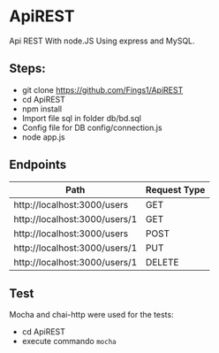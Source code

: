 # ApiREST

Api REST With node.JS  Using express and MySQL.

Steps:
-----------------------------

+ git clone https://github.com/Fings1/ApiREST
+ cd ApiREST
+ npm install
+ Import file sql in folder db/bd.sql
+ Config file for DB config/connection.js
+ node app.js

Endpoints
-----

| Path| Request Type|
| ----- | ---- |
|http://localhost:3000/users|GET|
|http://localhost:3000/users/1|GET|
|http://localhost:3000/users|POST|
|http://localhost:3000/users/1|PUT|
|http://localhost:3000/users/1|DELETE|

Test
----
Mocha and chai-http were used for the tests:

+ cd ApiREST
+ execute commando `mocha`

